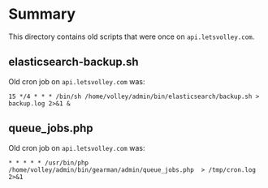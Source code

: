 Summary
=======

This directory contains old scripts that were once on `api.letsvolley.com`.


elasticsearch-backup.sh
-----------------------

Old cron job on `api.letsvolley.com` was:

```
15 */4 * * * /bin/sh /home/volley/admin/bin/elasticsearch/backup.sh > backup.log 2>&1 &
```


queue_jobs.php
--------------

Old cron job on `api.letsvolley.com` was:

```
* * * * * /usr/bin/php /home/volley/admin/bin/gearman/admin/queue_jobs.php  > /tmp/cron.log 2>&1
```

